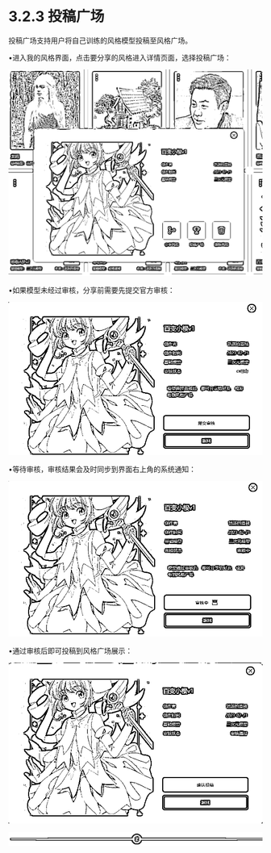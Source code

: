 # 3.2.3 投稿广场

投稿广场支持用户将自己训练的风格模型投稿至风格广场。

•进入我的风格界面，点击要分享的风格进入详情页面，选择投稿广场：

![](img/547089ea13b576e1b7e27cf69fa1b5ef.png)

•如果模型未经过审核，分享前需要先提交官方审核：

![](img/9560a7c6e74556e73f6b0fd42fc09b1b.png)

•等待审核，审核结果会及时同步到界面右上角的系统通知：

![](img/2b6721ad112cf1cd19826dbaea2177ab.png)

•通过审核后即可投稿到风格广场展示：

![](img/66efcf5cd17b6826d8ae90692b7191c4.png)

![](img/e12d1c8b9f4ffdf6c4edf913cceed533.png)
